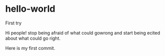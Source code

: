 # hello-world
First try

Hi people!
stop  being afraid of what could gowrong and start being ecited about what could go right. 

Here is my first commit.
